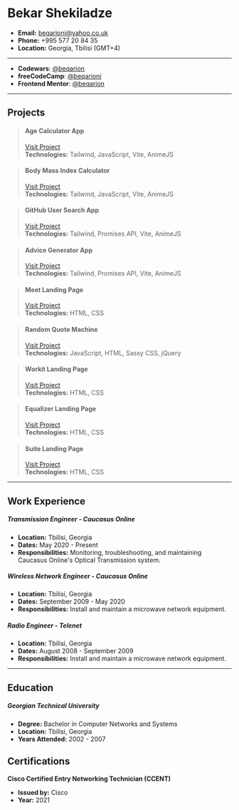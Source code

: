 # Bekar Shekiladze

- **Email:** [beqarioni@yahoo.co.uk](mailto:beqarioni@yahoo.co.uk)
- **Phone:** +995 577 20 84 35
- **Location:** Georgia, Tbilisi (GMT+4)

---

- **Codewars**: [@beqarion](https://www.codewars.com/users/beqarion)
- **freeCodeCamp**: [@beqarioni](https://www.freecodecamp.org/beqarioni)
- **Frontend Mentor**: [@beqarion](https://www.frontendmentor.io/profile/beqarion)

---

## Projects

> #### Age Calculator App
>
> [Visit Project](https://age-calculator-app-beqarion.netlify.app/)  
> **Technologies:** Tailwind, JavaScript, Vite, AnimeJS

> #### Body Mass Index Calculator
>
> [Visit Project](https://bmi-calculator-fm.netlify.app/)  
> **Technologies:** Tailwind, JavaScript, Vite, AnimeJS

> #### GitHub User Search App
>
> [Visit Project](https://github-user-search-app-beqarion.netlify.app/)  
> **Technologies:** Tailwind, Promises API, Vite, AnimeJS

> #### Advice Generator App
>
> [Visit Project](https://advice-generator-app-beqarion.netlify.app/)  
> **Technologies:** Tailwind, Promises API, Vite, AnimeJS

> #### Meet Landing Page
>
> [Visit Project](https://beqarion.github.io/meet-landing-page/)  
> **Technologies:** HTML, CSS

> #### Random Quote Machine
>
> [Visit Project](https://beqarion.github.io/RandomQuoteMachine/)  
> **Technologies:** JavaScript, HTML, Sassy CSS, jQuery

> #### Workit Landing Page
>
> [Visit Project](https://beqarion.github.io/workit-landing-page/)  
> **Technologies:** HTML, CSS

> #### Equalizer Landing Page
>
> [Visit Project](https://beqarion.github.io/equalizer-landing-page/)  
> **Technologies:** HTML, CSS

> #### Suite Landing Page
>
> [Visit Project](https://beqarion.github.io/fm-jr-suite-landing-page/)  
> **Technologies:** HTML, CSS

---

## Work Experience

##### Transmission Engineer - Caucasus Online

- **Location:** Tbilisi, Georgia
- **Dates:** May 2020 - Present
- **Responsibilities:** Monitoring, troubleshooting, and maintaining Caucasus Online's Optical Transmission system.

##### Wireless Network Engineer - Caucasus Online

- **Location:** Tbilisi, Georgia
- **Dates:** September 2009 - May 2020
- **Responsibilities:** Install and maintain a microwave network equipment.

##### Radio Engineer - Telenet

- **Location:** Tbilisi, Georgia
- **Dates:** August 2008 - September 2009
- **Responsibilities:** Install and maintain a microwave network equipment.

---

## Education

##### Georgian Technical University

- **Degree:** Bachelor in Computer Networks and Systems
- **Location:** Tbilisi, Georgia
- **Years Attended:** 2002 - 2007

## Certifications

**Cisco Certified Entry Networking Technician (CCENT)**

- **Issued by:** Cisco
- **Year:** 2021
